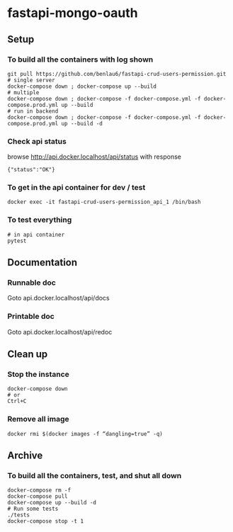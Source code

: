 # fastapi-mongo-oauth

## Setup

### To build all the containers with log shown
```
git pull https://github.com/benlau6/fastapi-crud-users-permission.git
# single server
docker-compose down ; docker-compose up --build
# multiple
docker-compose down ; docker-compose -f docker-compose.yml -f docker-compose.prod.yml up --build
# run in backend
docker-compose down ; docker-compose -f docker-compose.yml -f docker-compose.prod.yml up --build -d
```

### Check api status
browse http://api.docker.localhost/api/status with response
```
{"status":"OK"}
```

### To get in the api container for dev / test
```
docker exec -it fastapi-crud-users-permission_api_1 /bin/bash
```

### To test everything
```
# in api container
pytest
```

## Documentation
### Runnable doc
Goto api.docker.localhost/api/docs

### Printable doc
Goto api.docker.localhost/api/redoc


## Clean up

### Stop the instance
```
docker-compose down
# or
Ctrl+C
```
### Remove all <none> image
```
docker rmi $(docker images -f “dangling=true” -q)
```

## Archive

### To build all the containers, test, and shut all down
```
docker-compose rm -f
docker-compose pull
docker-compose up --build -d
# Run some tests
./tests
docker-compose stop -t 1
```